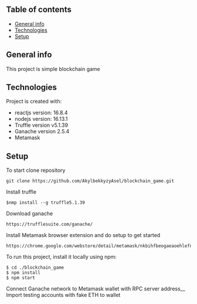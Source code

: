 ## Table of contents
* [General info](#general-info)
* [Technologies](#technologies)
* [Setup](#setup)

## General info
This project is simple blockchain game
	
## Technologies
Project is created with:
* reactjs version: 16.8.4
* nodejs version: 16.13.1
* Truffle version v5.1.39
* Ganache version 2.5.4
* Metamask
	
## Setup
To start clone repository 
```
git clone https://github.com/AkylbekkyzyAsel/blockchain_game.git
```
Install truffle 
```
$nmp install --g truffle5.1.39
```
Download ganache 
```
https://trufflesuite.com/ganache/
```
Install Metamask browser extension and do setup to get started
```
https://chrome.google.com/webstore/detail/metamask/nkbihfbeogaeaoehlefnkodbefgpgknn
```
To run this project, install it locally using npm:
```
$ cd ./blockchain_game
$ npm install
$ npm start
```
Connect Ganache network to Metamask wallet with RPC server address__
Import testing accounts with fake ETH to wallet

